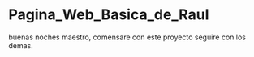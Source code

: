 # Pagina_Web_Basica_de_Raul
buenas noches maestro, comensare con este proyecto seguire con los demas.
